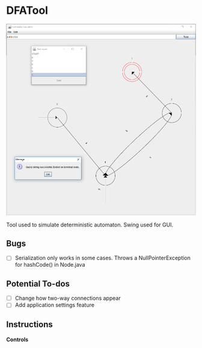 # DFATool

![alt text](https://raw.githubusercontent.com/anshi98/DFATool/master/FSAUtility/res/example1.PNG)

Tool used to simulate deterministic automaton. Swing used for GUI.

## Bugs
- [ ] Serialization only works in some cases. Throws a NullPointerException for hashCode() in Node.java

## Potential To-dos
- [ ] Change how two-way connections appear
- [ ] Add application settings feature

## Instructions
#### Controls
